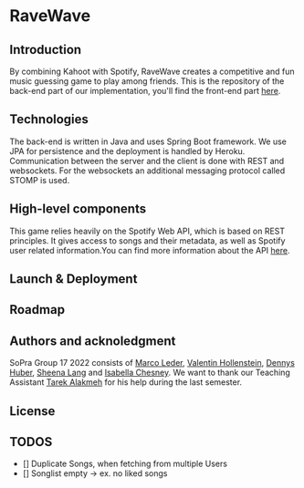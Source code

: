 # RaveWave



## Introduction

By combining Kahoot with Spotify, RaveWave creates a competitive and fun music guessing game to play among friends. This is the 
repository of the back-end part of our implementation, you'll find the front-end part [here](https://github.com/sopra-fs22-group-17/RaveWave-client).

## Technologies

The back-end is written in Java and uses Spring Boot framework. We use JPA for persistence and the deployment is 
handled by Heroku. Communication between the server and the client is done with REST and websockets. For the 
websockets an additional messaging protocol called STOMP is used. 

## High-level components

This game relies heavily on the Spotify Web API, which is based on REST principles. It gives access to songs and their 
metadata, as well as Spotify user related information.You can find more information about the API [here](https://developer.spotify.com/documentation/web-api/).

## Launch & Deployment



## Roadmap



## Authors and acknoledgment

SoPra Group 17 2022 consists of [Marco Leder](https://github.com/marcoleder), [Valentin Hollenstein](https://github.com/v4lentin1879), [Dennys Huber](https://github.com/devnnys), [Sheena Lang](https://github.com/SheenaGit) and [Isabella Chesney](https://github.com/bellachesney).
We want to thank our Teaching Assistant [Tarek Alakmeh](https://github.com/orgs/sopra-fs22-group-17/people/Taremeh) for his help during the last semester.

## License


## TODOS
- [] Duplicate Songs, when fetching from multiple Users
- [] Songlist empty -> ex. no liked songs